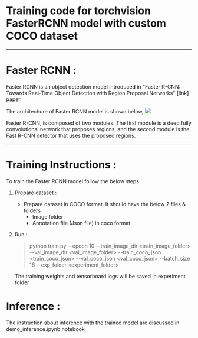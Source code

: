 # Training code for torchvision FasterRCNN model with custom COCO dataset

---
# Faster RCNN :
Faster RCNN is an object detection model introduced in "Faster R-CNN: Towards Real-Time Object Detection with Region Proposal Networks" [link] paper.

The architechure of Faster RCNN model is shown below,
![](image.png)

Faster R-CNN, is composed of two modules. The first module is a deep fully convolutional network that proposes regions, and the second module is the Fast R-CNN detector that uses the proposed regions.

---
# Training Instructions :

To train the Faster RCNN model follow the below steps :

1. Prepare dataset :
    - Prepare dataset in COCO format. It should have the below 2 files & folders
        - Image folder 
        - Annotation file (Json file) in coco format

2. Run :
    > python train.py --epoch 10 --train_image_dir <train_image_folder> --val_image_dir <val_image_folder> --train_coco_json <train_coco_json> --val_coco_json <val_coco_json> --batch_size 16 --exp_folder <experiment_folder>

    The training weights and tensorboard logs will be saved in experiment folder

# Inference :

The instruction about inference with the trained model are discussed in demo_inference.ipynb notebook